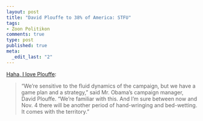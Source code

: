 ```yaml
--- 
layout: post
title: "David Plouffe to 38% of America: STFU"
tags: 
- Zoon Politikon
comments: true
type: post
published: true
meta: 
  _edit_last: "2"
---
```

<a href="http://www.nytimes.com/2008/09/12/us/politics/12obama.html">Haha, I love Plouffe</a>:
<blockquote>“We’re sensitive to the fluid dynamics of the campaign, but we have a game plan and a strategy,” said Mr. Obama’s campaign manager, David Plouffe. “We’re familiar with this. And I’m sure between now and Nov. 4 there will be another period of hand-wringing and bed-wetting. It comes with the territory.”</blockquote>
